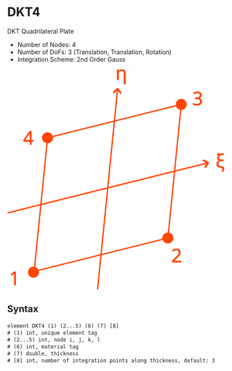 # DKT4

DKT Quadrilateral Plate

* Number of Nodes: 4
* Number of DoFs: 3 (Translation, Translation, Rotation)
* Integration Scheme: 2nd Order Gauss

![encoding](../PIC/Q4.svg)

## Syntax

```
element DKT4 (1) (2...5) (6) (7) [8]
# (1) int, unique element tag
# (2...5) int, node i, j, k, l
# (6) int, material tag
# (7) double, thickness
# [8] int, number of integration points along thickness, default: 3
```
